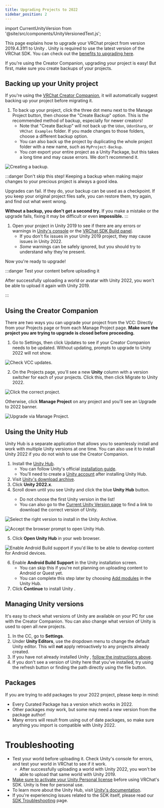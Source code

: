 ```yaml
---
title: Upgrading Projects to 2022
sidebar_position: 2
---
```

import CurrentUnityVersion from '@site/src/components/UnityVersionedText.js';

This page explains how to upgrade your VRChat project from version 2019.4.31f1 to Unity <CurrentUnityVersion/>.
Unity <CurrentUnityVersion versionKey="major"/> is required to use the latest version of the VRChat SDK. You can check out the [benefits to upgrading here](/sdk/upgrade/current-unity-version).

If you're using the Creator Companion, upgrading your project is easy! But first, make sure you create backups of your projects.

## Backing up your Unity project

If you're using the [VRChat Creator Companion](https://creators.vrchat.com/), it will automatically suggest backing up your project before migrating it.

1. To back up your project, click the three dot menu next to the Manage Project button, then choose the "Create Backup" option. This is the recommended method of backup, especially for newer creators! 
	- Note that "Create Backup" will not back up the `Udon`,  `UdonSharp`, or `VRChat Examples` folder. If you made changes to those folders, choose a different backup option.
	- You can also back up the project by duplicating the whole project folder with a new name, such as `MyProject-Backup`.  
	- You *can* export your entire project as a Unity Package, but this takes a long time and may cause errors. We don't recommend it.

![Creating a backup.](/img/sdk/migrate-2019-2022/creating_backup.png)

:::danger Don't skip this step!
Keeping a backup when making major changes to your precious project is always a good idea.

Upgrades can fail. If they do, your backup can be used as a checkpoint. If you keep your original project files safe, you can restore them, try again, and find out what went wrong.

**Without a backup, you don't get a second try.** If you make a mistake or the upgrade fails, fixing it may be difficult or even **impossible.**
:::

1. Open your project in Unity 2019 to see if there are any errors or warnings in [Unity's console](https://docs.unity3d.com/Manual/Console.html) or the [VRChat SDK Build panel](https://creators.vrchat.com/worlds/creating-your-first-world#step-4---configure-your-world-in-the-sdk-build-panel).
	- If you don't fix issues in your Unity 2019 project, they may cause issues in Unity 2022.
	- *Some* warnings can be safely ignored, but you should try to understand why they're present.

Now you're ready to upgrade!

:::danger Test your content before uploading it

After successfully uploading a world or avatar with Unity 2022, you won't be able to upload it again with Unity 2019.

:::

## Using the Creator Companion 

There are two ways you can upgrade your project from the VCC: Directly from your Projects page or from each Manage Project page. **Make sure the project you are trying to upgrade is closed before proceeding.**

1. Go to Settings, then click Updates to see if your Creator Companion needs to be updated. Without updating, prompts to upgrade to Unity 2022 will not show.

![Check VCC updates.](/img/sdk/migrate-2019-2022/updating_vcc.png)

2. On the Projects page, you'll see a new **Unity** column with a version switcher for each of your projects. Click this, then click Migrate to Unity 2022.

![Click the correct project.](/img/sdk/migrate-2019-2022/updating_vcc_via_projects.png)

Otherwise, click **Manage Project** on any project and you'll see an Upgrade to 2022 banner.

![Upgrade via Manage Project.](/img/sdk/migrate-2019-2022/manage_project_upgrade.png)

## Using the Unity Hub

Unity Hub is a separate application that allows you to seamlessly install and work with multiple Unity versions at one time. You can also use it to install Unity 2022 if you do not wish to use the Creator Companion.

1. Install the [Unity Hub](https://unity.com/download).
	- You can follow Unity's official [installation guide](https://learn.unity.com/tutorial/install-the-unity-hub-and-editor).
	- You'll need to create a [Unity account](https://id.unity.com/account/new) after installing Unity Hub.
2. Visit [Unity's download archive](https://unity.com/releases/editor/archive).
3. Click **Unity 2022.x**.
4. Scroll down until you see Unity <CurrentUnityVersion versionKey="patch"/> and click the blue **Unity Hub** button.
	- Do not choose the first Unity version in the list!
	- You can also go to the [Current Unity Version page](/sdk/upgrade/current-unity-version) to find a link to download the correct version of Unity.

![Select the right version to install in the Unity Archive.](/img/sdk/migrate-2019-2022/unity_webpage_search.png)

![Accept the browser prompt to open Unity Hub.](/img/sdk/migrate-2019-2022/browser-prompt-unity-hub.png)

5. Click **Open Unity Hub** in your web browser.

![Enable Android Build support if you'd like to be able to develop content for Android devices.](/img/sdk/migrate-2019-2022/unity_version_hub_upgrade_android.png)

6. Enable **Android Build Support** in the Unity installation screen.
	- You can skip this if you're not planning on uploading content to Android or Quest yet.
	- You can complete this step later by choosing [Add modules](https://docs.unity3d.com/hub/manual/AddModules.html) in the Unity Hub.
7. Click **Continue** to install Unity <CurrentUnityVersion versionKey="patch"/>.

## Managing Unity versions

It's easy to check what versions of Unity are available on your PC for use with the Creator Companion. You can also change what version of Unity is used to open all *new* projects.

1. In the CC, go to **Settings**.
2. Under **Unity Editors**, use the dropdown menu to change the default Unity editor. This will **not** apply retroactively to any projects already created.
3. If you have not already installed Unity <CurrentUnityVersion versionKey="patch"/>, [follow the instructions above](unity-2022.md#Using-the-Creator-Companion). 
4. If you don't see a version of Unity here that you've installed, try using the refresh button or finding the path directly using the file button.

## Packages

If you are trying to add packages to your 2022 project, please keep in mind:

- Every Curated Package has a version which works in 2022.
- Other packages *may* work, but some may need a new version from the package author!
- Many errors will result from using out of date packages, so make sure anything you import is compatible with Unity 2022.

# Troubleshooting

- Test your world before uploading it. Check Unity's console for errors, and test your world in VRChat to see if it work.
	- After successfully uploading a world with Unity 2022, you won't be able to upload that same world with Unity 2019.
- [Make sure to activate your Unity Personal license](https://support.unity.com/hc/en-us/articles/211438683-How-do-I-activate-my-license-) before using VRChat's SDK. Unity is free for personal use.
- To learn more about the Unity Hub, visit [Unity's documentation](https://docs.unity3d.com/hub/manual/index.html).
- If you're experiencing issues related to the SDK itself, please read our [SDK Troubleshooting](/sdk/sdk-troubleshooting) page.
